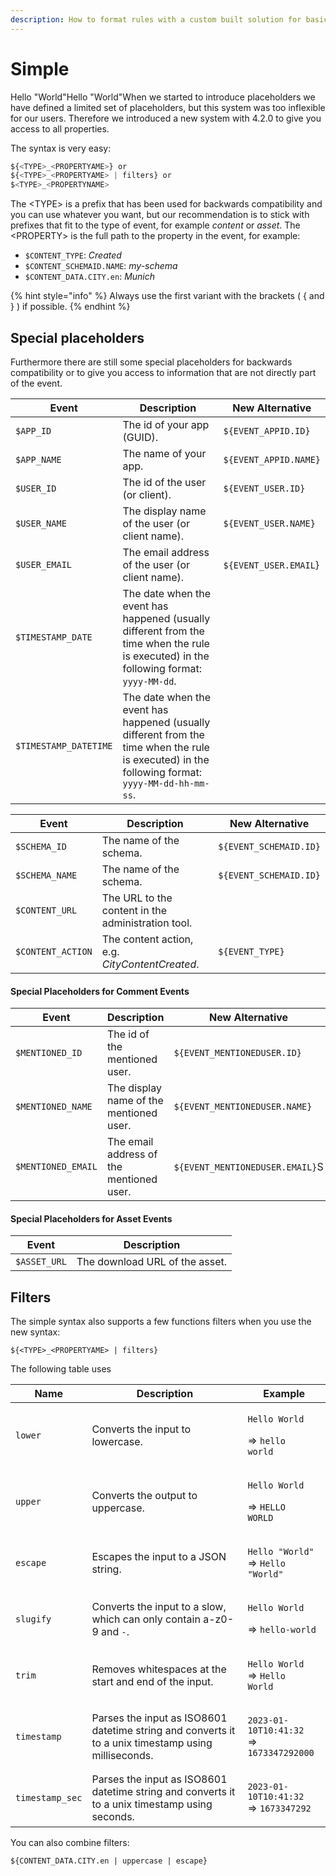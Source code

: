```yaml
---
description: How to format rules with a custom built solution for basic use cases
---
```


# Simple

Hello "World"Hello "World"When we started to introduce placeholders we have defined a limited set of placeholders, but this system was too inflexible for our users. Therefore we introduced a new system with 4.2.0 to give you access to all properties.

The syntax is very easy:

```javascript
${<TYPE>_<PROPERTYAME>} or 
${<TYPE>_<PROPERTYAME> | filters} or 
$<TYPE>_<PROPERTYNAME>
```

The \<TYPE> is a prefix that has been used for backwards compatibility and you can use whatever you want, but our recommendation is to stick with prefixes that fit to the type of event, for example _content_ or _asset_. The \<PROPERTY> is the full path to the property in the event, for example:

* `$CONTENT_TYPE`: _Created_
* `$CONTENT_SCHEMAID.NAME`: _my-schema_
* `$CONTENT_DATA.CITY.en`: _Munich_

{% hint style="info" %}
Always use the first variant with the brackets ( { and } ) if possible.
{% endhint %}

## Special placeholders

Furthermore there are still some special placeholders for backwards compatibility or to give you access to information that are not directly part of the event.

| Event                 | Description                                                                                                                                      | New Alternative       |
| --------------------- | ------------------------------------------------------------------------------------------------------------------------------------------------ | --------------------- |
| `$APP_ID`             | The id of your app (GUID).                                                                                                                       | `${EVENT_APPID.ID}`   |
| `$APP_NAME`           | The name of your app.                                                                                                                            | `${EVENT_APPID.NAME}` |
| `$USER_ID`            | The id of the user (or client).                                                                                                                  | `${EVENT_USER.ID}`    |
| `$USER_NAME`          | The display name of the user (or client name).                                                                                                   | `${EVENT_USER.NAME}`  |
| `$USER_EMAIL`         | The email address of the user (or client name).                                                                                                  | `${EVENT_USER.EMAIL`} |
| `$TIMESTAMP_DATE`     | The date when the event has happened (usually different from the time when the rule is executed) in the following format: `yyyy-MM-dd`.          |                       |
| `$TIMESTAMP_DATETIME` | The date when the event has happened (usually different from the time when the rule is executed) in the following format: `yyyy-MM-dd-hh-mm-ss`. |                       |

| Event             | Description                                        | New Alternative        |
| ----------------- | -------------------------------------------------- | ---------------------- |
| `$SCHEMA_ID`      | The name of the schema.                            | `${EVENT_SCHEMAID.ID}` |
| `$SCHEMA_NAME`    | The name of the schema.                            | `${EVENT_SCHEMAID.ID}` |
| `$CONTENT_URL`    | The URL to the content in the administration tool. |                        |
| `$CONTENT_ACTION` | The content action, e.g. _CityContentCreated_.     | `${EVENT_TYPE}`        |

#### Special Placeholders for Comment Events

| Event              | Description                              | New Alternative                 |
| ------------------ | ---------------------------------------- | ------------------------------- |
| `$MENTIONED_ID`    | The id of the mentioned user.            | `${EVENT_MENTIONEDUSER.ID}`     |
| `$MENTIONED_NAME`  | The display name of the mentioned user.  | `${EVENT_MENTIONEDUSER.NAME}`   |
| `$MENTIONED_EMAIL` | The email address of the mentioned user. | `${EVENT_MENTIONEDUSER.EMAIL}`S |

#### Special Placeholders for Asset Events

| Event        | Description                    |
| ------------ | ------------------------------ |
| `$ASSET_URL` | The download URL of the asset. |

## Filters

The simple syntax also supports a few functions filters when you use the new syntax:

```
${<TYPE>_<PROPERTYAME> | filters} 
```

The following table uses&#x20;

| Name            | Description                                                                                         | Example                                                                       |
| --------------- | --------------------------------------------------------------------------------------------------- | ----------------------------------------------------------------------------- |
| `lower`         | Converts the input to lowercase.                                                                    | <p><code>Hello World</code> </p><p>=> <code>hello world</code></p>            |
| `upper`         | Converts the output to uppercase.                                                                   | <p><code>Hello World</code> </p><p>=> <code>HELLO WORLD</code></p>            |
| `escape`        | Escapes the input to a JSON string.                                                                 | <p><code>Hello "World"</code><br>=> <code>Hello \"World\"</code></p>          |
| `slugify`       | Converts the input to a slow, which can only contain a-z0-9 and `-`.                                | <p><code>Hello World</code> </p><p>=> <code>hello-world</code></p>            |
| `trim`          | Removes whitespaces at the start and end of the input.                                              | <p> <code>Hello World</code> <br><code></code>=> <code>Hello World</code></p> |
| `timestamp`     | Parses the input as ISO8601 datetime string and converts it to a unix timestamp using milliseconds. | <p><code>2023-01-10T10:41:32</code><br>=> <code>1673347292000</code></p>      |
| `timestamp_sec` | Parses the input as ISO8601 datetime string and converts it to a unix timestamp using seconds.      | <p><code>2023-01-10T10:41:32</code><br>=> <code>1673347292</code></p>         |

You can also combine filters:

```
${CONTENT_DATA.CITY.en | uppercase | escape} 
```
